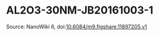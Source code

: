 <a name="material" />

# AL2O3-30NM-JB20161003-1
<script type="application/ld+json">
  {
    "@context": "https://schema.org/",
    "@type": "ChemicalSubstance",
    "@id": "https://egonw.github.io/nanowiki/nanowiki494.html#material",
    "http://purl.org/dc/terms/conformsTo":
      {
        "@type": "CreativeWork",
        "@id": "https://bioschemas.org/profiles/ChemicalSubstance/0.4-RELEASE/"
      },
    "identfier": "494",
    "name": "AL2O3-30NM-JB20161003-1",
    "url": "https://egonw.github.io/nanowiki/nanowiki494.html#material",
    "sameAs": "http://127.0.0.1/mediawiki/index.php/Special:URIResolver/AL2O3-2D30NM-2DJB20161003-2D1"
  }
</script>




Source: NanoWiki 6, doi:[10.6084/m9.figshare.11897205.v1](https://doi.org/10.6084/m9.figshare.11897205.v1)
